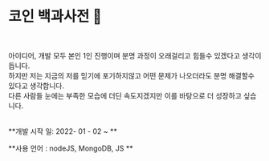 # 코인 백과사전 💸
</br>

아이디어, 개발 모두 본인 1인 진행이며 분명 과정이 오래걸리고 힘들수 있겠다고 생각이 듭니다.   
하지만 저는 지금의 저를 믿기에 포기하지않고 어떤 문제가 나오더라도 분명 해결할수 있다고 생각합니다.   
다른 사람들 눈에는 부족한 모습에 더딘 속도지겠지만 이를 바탕으로 더 성장하고 싶습니다.   

</br>
**개발 시작 일: 2022- 01 - 02 ~ **

**사용 언어 : nodeJS, MongoDB, JS **
